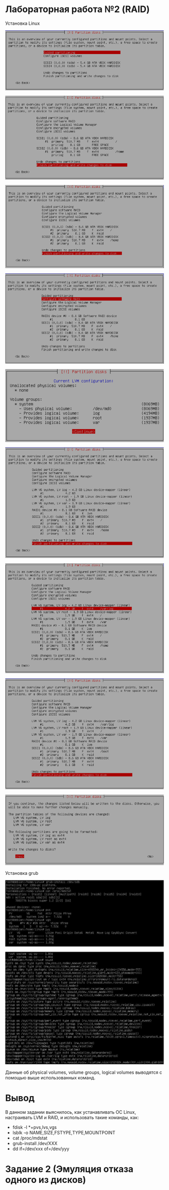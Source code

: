 ﻿# Лабораторная работа №2 (RAID)

Установка Linux


![](screenshots/firstTask/1.png)

![](screenshots/firstTask/2.png)

![](screenshots/firstTask/3.png)

![](screenshots/firstTask/4.png)

![](screenshots/firstTask/5.png)

![](screenshots/firstTask/6.png)

![](screenshots/firstTask/7.png)

![](screenshots/firstTask/8.png)

![](screenshots/firstTask/9.png)


Установка grub

![](screenshots/firstTask/10.JPG)

![](screenshots/firstTask/11.JPG)

Данные об physical volumes, volume groups, logical volumes выводятся с помощью выше использованных команд.

# Вывод

В данном задании выяснилось, как устанавливать OC Linux, настраивать LVM и RAID, и использовать такие команды, как:

* fdisk -l *+pvs,lvs,vgs
* lsblk -o NAME,SIZE,FSTYPE,TYPE,MOUNTPOINT
* cat /proc/mdstat
* grub-install /dev/XXX
* dd if=/dev/xxx of=/dev/yyy


# Задание 2 (Эмуляция отказа  одного из дисков)